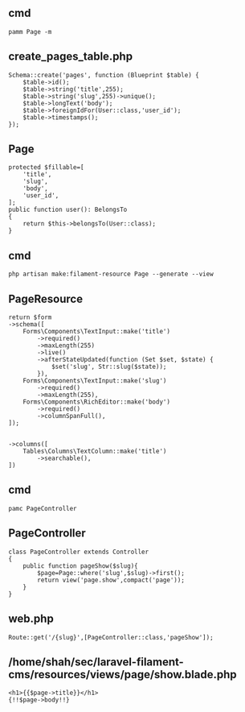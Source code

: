 ## cmd
```
pamm Page -m
```
## create_pages_table.php

```
Schema::create('pages', function (Blueprint $table) {
    $table->id();
    $table->string('title',255);
    $table->string('slug',255)->unique();
    $table->longText('body');
    $table->foreignIdFor(User::class,'user_id');
    $table->timestamps();
});
```
## Page
```
protected $fillable=[
    'title',
    'slug',
    'body',
    'user_id',
];
public function user(): BelongsTo
{
    return $this->belongsTo(User::class);
}
```
## cmd
```
php artisan make:filament-resource Page --generate --view
```
## PageResource 
```
return $form
->schema([
    Forms\Components\TextInput::make('title')
        ->required()
        ->maxLength(255)
        ->live()
        ->afterStateUpdated(function (Set $set, $state) {
            $set('slug', Str::slug($state));
        }),
    Forms\Components\TextInput::make('slug')
        ->required()
        ->maxLength(255),
    Forms\Components\RichEditor::make('body')
        ->required()
        ->columnSpanFull(),
]);


->columns([
    Tables\Columns\TextColumn::make('title')
        ->searchable(),
])
```
## cmd
```
pamc PageController
```
## PageController
```
class PageController extends Controller
{
    public function pageShow($slug){
        $page=Page::where('slug',$slug)->first();
        return view('page.show',compact('page'));
    }
}
```
## web.php
```
Route::get('/{slug}',[PageController::class,'pageShow']);
```
## /home/shah/sec/laravel-filament-cms/resources/views/page/show.blade.php
```
<h1>{{$page->title}}</h1>
{!!$page->body!!}
```
